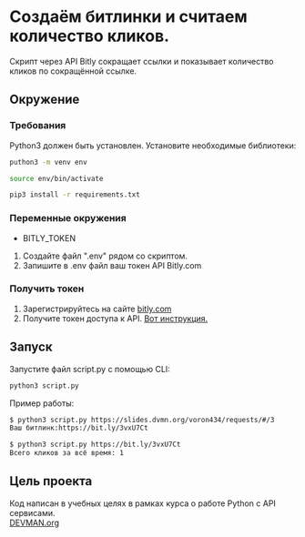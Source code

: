 # Создаём битлинки и считаем количество кликов.
Скрипт через API Bitly сокращает ссылки и показывает
количество кликов по сокращённой ссылке.
## Окружение
### Требования
Python3 должен быть установлен. Установите необходимые библиотеки:
```bash
puthon3 -m venv env 
```
```bash
source env/bin/activate
```
```bash
pip3 install -r requirements.txt
```
### Переменные окружения
- BITLY_TOKEN
1. Создайте файл ".env" рядом со скриптом.
2. Запишите в .env файл ваш токен API Bitly.com
### Получить токен
1. Зарегистрируйтесь на сайте [bitly.com](https://bitly.com/a/sign_up)
2. Получите токен доступа к API. [Вот инструкция.](https://support.bitly.com/hc/en-us/articles/230647907-How-do-I-generate-an-OAuth-access-token-for-the-Bitly-API-#:~:text=Log%20in%20to%20your%20Bitly,password%20and%20click%20Generate%20token.)
## Запуск
Запустите файл script.py с помощью CLI:
```bash
python3 script.py
```
Пример работы:  
``` bash
$ python3 script.py https://slides.dvmn.org/voron434/requests/#/3
Ваш битлинк:https://bit.ly/3vxU7Ct
```
``` bash
$ python3 script.py https://bit.ly/3vxU7Ct
Всего кликов за всё время: 1
```
## Цель проекта
Код написан в учебных целях в рамках курса о работе Python с API сервисами.  
[DEVMAN.org](https://devman.org)

